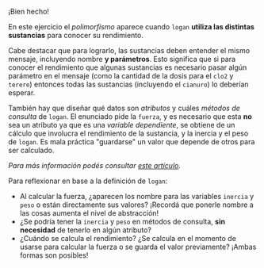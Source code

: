 ¡Bien hecho!

En este ejercicio el _polimorfismo_ aparece cuando `logan` **utiliza las distintas sustancias** para conocer su rendimiento.

Cabe destacar que para lograrlo, las sustancias deben entender el mismo mensaje, incluyendo nombre **y parámetros**. Esto significa que si para conocer el rendimiento que algunas sustancias es necesario pasar algún parámetro en el mensaje (como la cantidad de la dosis para el `clo2` y `terere`) entonces todas las sustancias (incluyendo el `cianuro`) lo deberían esperar.


También hay que diseñar qué datos son _atributos_ y cuáles _métodos de consulta_ de `logan`. El enunciado pide la `fuerza`, y es necesario que esta **no** sea un atributo ya que es una _variable dependiente_, se obtiene de un cálculo que involucra el rendimiento de la sustancia, y la inercia y el peso de `logan`. Es mala práctica "guardarse" un valor que depende de otros para ser calculado.

_Para más información podés consultar [este artículo](http://wiki.uqbar.org/wiki/articles/oo-temporary-variable.html)._


Para reflexionar en base a la definición de `logan`:

- Al calcular la fuerza, ¿aparecen los nombre para las variables `inercia` y `peso` o están directamente sus valores? ¡Recordá que ponerle nombre a las cosas aumenta el nivel de abstracción!
- ¿Se podría tener la `inercia` y `peso` en métodos de consulta, **sin necesidad** de tenerlo en algún atributo?
- ¿Cuándo se calcula el rendimiento? ¿Se calcula en el momento de usarse para calcular la fuerza o se guarda el valor previamente? ¡Ambas formas son posibles!
